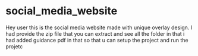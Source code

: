 # social_media_website
Hey user this is the social media website made with unique overlay design.
I had provide the zip file that you can extract and see all the folder in that i had added guidance pdf in that so that u can setup the project and run the projetc
